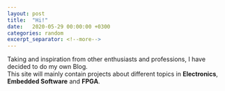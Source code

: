 ```yaml
---
layout: post
title:  "Hi!"
date:   2020-05-29 00:00:00 +0300
categories: random
excerpt_separator: <!--more-->
---
```

Taking and inspiration from other enthusiasts and professions, I have
decided to do my own Blog.<!--more--><br>
This site will mainly contain projects about different topics in
**Electronics**, **Embedded Software** and **FPGA**.
